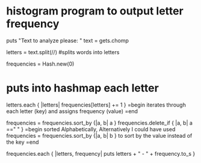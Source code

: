 # histogram program to output letter frequency
puts "Text to analyze please: " 
text = gets.chomp

letters = text.split(//) 
#splits words into letters

frequencies = Hash.new(0)
# puts into hashmap each letter

letters.each { |letters| frequencies[letters] += 1 }
=begin
iterates through each letter (key) and assigns frequency (value)
=end

frequencies = frequencies.sort_by {|a, b| a }
frequencies.delete_if { |a, b| a ==" " }
=begin
sorted Alphabetically, Alternatively I could have used 
frequencies = frequencies.sort_by {|a, b| b }
to sort by the value instead of the key
=end


frequencies.each { |letters, frequency| puts letters + " - " + frequency.to_s }
